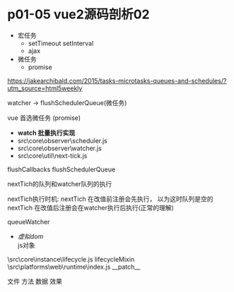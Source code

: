 # p01-05 vue2源码剖析02

<!-- Janus webrtc server -->

- 宏任务
    - setTimeout setInterval
    - ajax
- 微任务
    - promise

https://jakearchibald.com/2015/tasks-microtasks-queues-and-schedules/?utm_source=html5weekly

watcher -> flushSchedulerQueue(微任务)


vue 首选微任务 (promise)

- **watch 批量执行实现**
- src\core\observer\scheduler.js
- src\core\observer\watcher.js
- src\core\util\next-tick.js

flushCallbacks
flushSchedulerQueue

nextTich的队列和watcher队列的执行

nextTich执行时机:
nextTich 在改值前注册会先执行， 以为这时队列是空的
nextTich 在改值后注册会在watcher执行后执行(正常的理解)

queueWatcher


- *虚拟dom*  
js对象

\src\core\instance\lifecycle.js  lifecycleMixin
\src\platforms\web\runtime\index.js \_\_patch\_\_


文件 方法 数据 效果
